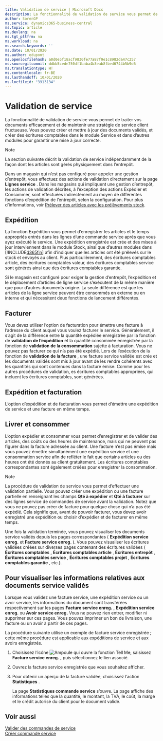 ```yaml
---
title: Validation de service | Microsoft Docs
description: La fonctionnalité de validation de service vous permet de traiter vos documents efficacement et de maintenir une stratégie de service client fructueuse. Vous pouvez créer et mettre à jour des documents validés, et créer des écritures comptables dans le module Service et dans d’autres modules pour garantir une mise à jour correcte.
author: SorenGP
ms.service: dynamics365-business-central
ms.topic: article
ms.devlang: na
ms.tgt_pltfrm: na
ms.workload: na
ms.search.keywords: ''
ms.date: 10/01/2020
ms.author: edupont
ms.openlocfilehash: a0d0e5f18acf9830fe77a87f9e1c8982da47c257
ms.sourcegitcommit: ddbb5cede750df1baba4b3eab8fbed6744b5b9d6
ms.translationtype: HT
ms.contentlocale: fr-BE
ms.lasthandoff: 10/01/2020
ms.locfileid: "3913134"
---
```

# <a name="service-posting"></a>Validation de service
La fonctionnalité de validation de service vous permet de traiter vos documents efficacement et de maintenir une stratégie de service client fructueuse. Vous pouvez créer et mettre à jour des documents validés, et créer des écritures comptables dans le module Service et dans d’autres modules pour garantir une mise à jour correcte.  

> [!NOTE]  
>  La section suivante décrit la validation de service indépendamment de la façon dont les articles sont gérés physiquement dans l’entrepôt.  
>   
>  Dans un magasin qui n’est pas configuré pour appeler une gestion d’entrepôt, vous effectuez des actions de validation directement sur la page **Lignes service** . Dans les magasins qui impliquent une gestion d’entrepôt, les actions de validation décrites, à l’exception des actions Expédier et Consommer, sont effectuées indirectement au moyen de différentes fonctions d’expédition de l’entrepôt, selon la configuration. Pour plus d’informations, voir [Prélever des articles avec les prélèvements stock](warehouse-how-to-pick-items-with-inventory-picks.md).  

## <a name="ship"></a>Expédition  
La fonction Expédition vous permet d’enregistrer les articles et le temps appropriés entrés dans les lignes d’une commande service après que vous ayez exécuté le service. Une expédition enregistrée est crée et des mises à jour interviennent dans le module Stock, ainsi que d’autres modules dans [!INCLUDE[d365fin](includes/d365fin_md.md)] afin d’indiquer que les articles ont été prélevés sur le stock et envoyés au client. Plus particulièrement, des écritures comptables article, des écritures comptables valeur, des écritures comptables service sont générés ainsi que des écritures comptables garantie.  

Si le magasin est configuré pour exiger la gestion d’entrepôt, l’expédition et le déplacement d’articles de ligne service s’exécutent de la même manière que pour d’autres documents origine. La seule différence est que les articles de la ligne service peuvent être consommés en externe ou en interne et qui nécessitent deux fonctions de lancement différentes.

## <a name="invoice"></a>Facturer  
Vous devez utiliser l’option de facturation pour émettre une facture à l’adresse du client auquel vous voulez facturer le service. Généralement, il s’agit de la différence entre la quantité expédiée enregistrée par la fonction de **validation de l’expédition** et la quantité consommée enregistrée par la fonction de **validation de la consommation** sujette à facturation. Vous ne pouvez pas facturer ce qui n’a pas été expédié. Lors de l’exécution de la fonction de **validation de la facture** , une facture service validée est crée et les documents validés sont mis à jour avant de les rendre cohérents avec les quantités qui sont contenues dans la facture émise. Comme pour les autres procédures de validation, es écritures comptables appropriées, qui incluent les écritures comptables, sont générées.  

## <a name="ship-and-invoice"></a>Expédition et facturation  
L’option d’expédition et de facturation vous permet d’émettre une expédition de service et une facture en même temps.  

## <a name="ship-and-consume"></a>Livrer et consommer  
L’option expédier et consommer vous permet d’enregistrer et de valider des articles, des coûts ou des heures de maintenance, mais qui ne peuvent pas figurer dans la facture adressée au client. Une facture n’est pas émise mais vous pouvez émettre simultanément une expédition service et une consommation service afin de refléter le fait que certains articles ou des heures ont été donnés au client gratuitement. Les écritures comptables correspondantes sont également créées pour enregistrer la consommation.  

> [!NOTE]  
>  La procédure de validation de service vous permet d’effectuer une validation partielle. Vous pouvez créer une expédition ou une facture partielle en renseignant les champs **Qté à expédier** et **Qté à facturer** sur des lignes service de commandes de service avant la validation. Notez que vous ne pouvez pas créer de facture pour quelque chose qui n’a pas été expédié. Cela signifie que, avant de pouvoir facturer, vous devez avoir enregistré une expédition ou choisir d’expédier et de facturer en même temps.  

Une fois la validation terminée, vous pouvez visualiser les documents service validés depuis les pages correspondantes ( **Expédition service enreg.** et **Facture service enreg.** ). Vous pouvez visualiser les écritures validées créées sur diverses pages contenant des écritures validées ( **Écritures comptables** , **Écritures comptables article** , **Écritures entrepôt** , **Écritures comptables service** , **Écritures comptables projet** , **Écritures comptables garantie** , etc.).  

## <a name="to-view-information-about-a-posted-service-document"></a>Pour visualiser les informations relatives aux documents service validés  
Lorsque vous validez une facture service, une expédition service ou un avoir service, les informations du document sont transférées respectivement sur les pages **Facture service enreg.** , **Expédition service enreg.** ou **Avoir service enreg.** Vous ne pouvez rien entrer, modifier ni supprimer sur ces pages. Vous pouvez imprimer un bon de livraison, une facture ou un avoir à partir de ces pages.  

La procédure suivante utilise un exemple de facture service enregistrée ; cette même procédure est applicable aux expéditions de service et aux avoirs enregistrés.  

1. Choisissez l’icône ![Ampoule qui ouvre la fonction Tell Me](media/ui-search/search_small.png "Dites-moi ce que vous voulez faire"), saisissez **Facture service enreg.** , puis sélectionnez le lien associé.  
2. Ouvrez la facture service enregistrée que vous souhaitez afficher.  
3. Pour obtenir un aperçu de la facture validée, choisissez l’action **Statistiques** .  

    La page **Statistiques commande service** s’ouvre. La page affiche des informations telles que la quantité, le montant, la TVA, le coût, la marge et le crédit autorisé du client pour le document validé.

## <a name="see-also"></a>Voir aussi  
[Valider des commandes de service](service-how-to-post-service-orders.md)   
[Créer commande service](service-how-to-create-service-orders.md)
